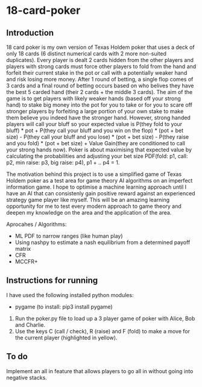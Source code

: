 # 18-card-poker

## Introduction

18 card poker is my own version of Texas Holdem poker that uses a deck of only 18 cards (6 distinct numerical cards with 2 more non-suited duplicates). Every player is dealt 2 cards hidden from the other players and players with strong cards must force other players to fold from the hand and forfeit their current stake in the pot or call with a potentially weaker hand and risk losing more money. After 1 round of betting, a single flop comes of 3 cards and a final round of betting occurs based on who belives they have the best 5 carded hand (their 2 cards + the middle 3 cards). The aim of the game is to get players with likely weaker hands (based off your strong hand) to stake big money into the pot for you to take or for you to scare off stronger players by forfeiting a large portion of your own stake to make them believe you indeed have the stronger hand. However, strong handed players will call your bluff so your expected value is P(they fold to your bluff) * pot + P(they call your bluff and you win on the flop) * (pot + bet size) - P(they call your bluff and you lose) * (pot + bet size) - P(they raise and you fold) * (pot + bet size) + Value Gain(they are conditioned to call your strong hands now). Poker is about maximising that expected value by calculating the probabilities and adjusting your bet size PDF(fold: p1, call: p2, min raise: p3, big raise: p4), p1 + .. p4 = 1.

The motivation behind this project is to use a simplified game of Texas Holdem poker as a test area for game theory AI algorithms on an imperfect information game. I hope to optimise a machine learning approach until I have an AI that can consistenly gain positive reward against an experienced strategy game player like myself. This will be an amazing learning opportunity for me to test every modern approach to game theory and deepen my knowledge on the area and the application of the area.

Aprocahes / Algorithms:
- ML PDF to narrow ranges (like human play)
- Using nashpy to estimate a nash equilibrium from a determined payoff matrix
- CFR
- MCCFR+

## Instructions for running

I have used the following installed python modules:
- pygame (to install: pip3 install pygame)

1. Run the poker.py file to load up a 3 player game of poker with Alice, Bob and Charlie.
2. Use the keys C (call / check), R (raise) and F (fold) to make a move for the current player (highlighted in yellow).

## To do

Implement an all in feature that allows players to go all in without going into negative stacks.

